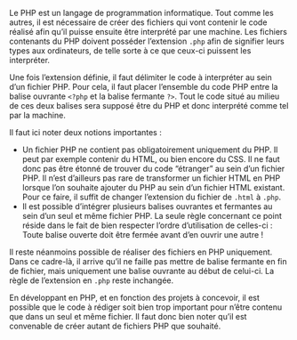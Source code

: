 Le PHP est un langage de programmation informatique. Tout comme les autres, il est nécessaire de créer des fichiers qui vont contenir le code réalisé afin qu’il puisse ensuite être interprété par une machine. Les fichiers contenants du PHP doivent posséder l’extension ```.php``` afin de signifier leurs types aux ordinateurs, de telle sorte à ce que ceux-ci puissent les interpréter.

Une fois l’extension définie, il faut délimiter le code à interpréter au sein d’un fichier PHP. Pour cela, il faut placer l’ensemble du code PHP entre la balise ouvrante ```<?php``` et la balise fermante ```?>```. Tout le code situé au milieu de ces deux balises sera supposé être du PHP et donc interprété comme tel par la machine.

Il faut ici noter deux notions importantes :

- Un fichier PHP ne contient pas obligatoirement uniquement du PHP. Il peut par exemple contenir du HTML, ou bien encore du CSS. Il ne faut donc pas être étonné de trouver du code “étranger” au sein d’un fichier PHP. Il n’est d’ailleurs pas rare de transformer un fichier HTML en PHP lorsque l’on souhaite ajouter du PHP au sein d’un fichier HTML existant. Pour ce faire, il suffit de changer l’extension du fichier de ```.html``` à ```.php```.
- Il est possible d’intégrer plusieurs balises ouvrantes et fermantes au sein d’un seul et même fichier PHP. La seule règle concernant ce point réside dans le fait de bien respecter l’ordre d’utilisation de celles-ci : Toute balise ouverte doit être fermée avant d’en ouvrir une autre !

Il reste néanmoins possible de réaliser des fichiers en PHP uniquement. Dans ce cadre-là, il arrive qu’il ne faille pas mettre de balise fermante en fin de fichier, mais uniquement une balise ouvrante au début de celui-ci. La règle de l’extension en ```.php``` reste inchangée.

En développant en PHP, et en fonction des projets à concevoir, il est possible que le code à rédiger soit bien trop important pour n’être contenu que dans un seul et même fichier. Il faut donc bien noter qu’il est convenable de créer autant de fichiers PHP que souhaité.